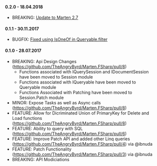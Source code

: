 #### 0.2.0 - 18.04.2018
* BREAKING: [Update to Marten 2.7](https://github.com/TheAngryByrd/Marten.FSharp/pull/14)

#### 0.1.1 - 30.11.2017
* BUGFIX: [Fixed using IsOneOf in Queryable.filter](https://github.com/TheAngryByrd/Marten.FSharp/pull/12)

#### 0.1.0 - 28.07.2017
* BREAKING: Api Design Changes (https://github.com/TheAngryByrd/Marten.FSharp/pull/8)
  * Functions associated with IQuerySession and IDocumentSession have been moved to Session module
  * Functions associated with IQueryable have been moved to Queryable module
  * Functions Associated with Patching have been moved to Session.Patch module
* MINOR: Expose Tasks as well as Async calls (https://github.com/TheAngryByrd/Marten.FSharp/pull/8)
* FEATURE: Allow for Dicriminated Union of PrimaryKey for Delete and Load functions (https://github.com/TheAngryByrd/Marten.FSharp/pull/8)
* FEATURE:  Ability to query with SQL (https://github.com/TheAngryByrd/Marten.FSharp/pull/6)
* FEATURE:  Improve Patch API and added other Linq queries (https://github.com/TheAngryByrd/Marten.FSharp/pull/4) via @ibnuda
* FEATURE:  Patch Functionality (https://github.com/TheAngryByrd/Marten.FSharp/pull/3) via @ibnuda 
* BREAKING: API Modiciations
